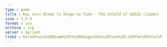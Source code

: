 ```yaml
---
type : game
title : Koi suru Otome to Shugo no Tate - The Shield of AIGIS (Japan)
size : 1.6 G
format : iso
archive : zip
server : myrient
link2 : Koi%20suru%20Otome%20to%20Shugo%20no%20Tate%20-%20The%20Shield%20of%20AIGIS%20%28Japan%29
---
```

